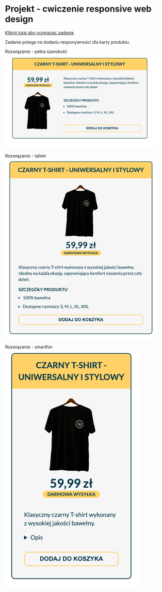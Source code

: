 # Projekt - cwiczenie responsive web design
[Kliknij tutaj aby rozwiązać zadanie](https://githubbox.com/Publishing-School/css-cwiczenie-rwd)

Zadanie polega na dodaniu responywności dla karty produktu.

Rozwiązanie - pełna szerokość
![image info](./zadanie-desktop.png)

Rozwiązanie - tablet
![image info](./zadanie-tablet.png)

Rozwiązanie - smartfon
![image info](./zadanie-mobile.png)